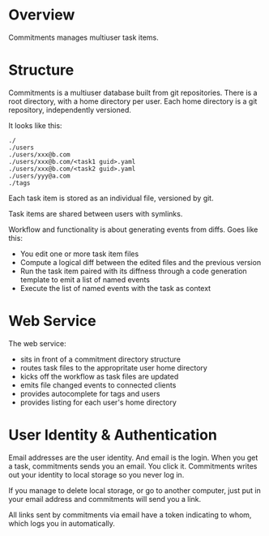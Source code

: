 # Overview #
Commitments manages multiuser task items.

# Structure #
Commitments is a multiuser database built from git repositories. There
is a root directory, with a home directory per user. Each home directory
is a git repository, independently versioned.

It looks like this:
```
./
./users
./users/xxx@b.com
./users/xxx@b.com/<task1 guid>.yaml
./users/xxx@b.com/<task2 guid>.yaml
./users/yyy@a.com
./tags
```

Each task item is stored as an individual file, versioned by git.

Task items are shared between users with symlinks.

Workflow and functionality is about generating events from diffs. Goes
like this:

* You edit one or more task item files
* Compute a logical diff between the edited files and the previous
version
* Run the task item paired with its diffness through a code 
generation template to emit a list of named events
* Execute the list of named events with the task as context

# Web Service #
The web service:
* sits in front of a commitment directory structure
* routes task files to the appropritate user home directory
* kicks off the workflow as task files are updated
* emits file changed events to connected clients
* provides autocomplete for tags and users
* provides listing for each user's home directory

# User Identity & Authentication #
Email addresses are the user identity. And email is the login. When you
get a task, commitments sends you an email. You click it. Commitments
writes out your identity to local storage so you never log in.

If you manage to delete local storage, or go to another computer, just
put in your email address and commitments will send you a link.

All links sent by commitments via email have a token indicating to whom,
    which logs you in automatically.
